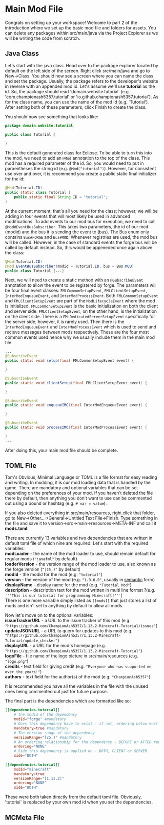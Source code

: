 # Main Mod File

Congrats on setting up your workspace! Welcome to part 2 of the introduction where we set up the basic mod file and folders for assets. You can delete any packages within src/main/java via the Project Explorer as we will be writing the code from scratch.

## Java Class

Let's start with the java class. Head over to the package explorer located by default on the left side of the screen. Right click src/main/java and go to New->Class. You should now see a screen where you can name the class and set the package. Usually, the package refers to the developer's website in reverse with an appended mod id. Let's assume we'll use **tutorial** as the id. So, the package should read 'domain.website.tutorial' (e.g. 'com.championash5357.tutorial' or 'io.github.championash5357.tutorial'). As for the class name, you can use the name of the mod id (e.g. 'Tutorial'). After setting both of these parameters, click Finish to create the class.

You should now see something that looks like:
```java
package domain.website.tutorial;

public class Tutorial {
    
}
```

This is the default generated class for Eclipse. To be able to turn this into the mod, we need to add an `@Mod` annotation to the top of the class. This mod has a required parameter of the id. So, you would need to put in paraentheses the string id (e.g. `@Mod("tutorial")`). However, for consistent use over and over, it is recommend you create a public static final initializer for the id:
```java
@Mod(Tutorial.ID)
public static class Tutorial {
    public static final String ID = "tutorial";
}
```

At the current moment, that's all you need for the class; however, we will be adding in four events that will most likely be used in advanced modifications. To add events to our mod bus for execution, we need to call `@Mod#EventBusSubscriber`. This takes two parameters, the id of our mod (modid) and the bus it is sending the event to (bus). The Bus enum only contains `Bus#FORGE` and `Bus#MOD`. Whenever registries are used, the mod bus will be called. However, in the case of standard events the forge bus will be called by default instead. So, this would be appeneded once again above the class:
```java
@Mod(Tutorial.ID)
@Mod.EventBusSubscriber(modid = Tutorial.ID, bus = Bus.MOD)
public class Tutorial {...}
```

Next, we will need to create a static method with an `@SubscribeEvent` annotation to allow the event to be registered by forge. The parameters will be four final event classes: `FMLCommonSetupEvent`, `FMLClientSetupEvent`, `InterModEnqueueEvent`, and `InterModProcessEvent`. Both `FMLCommonSetupEvent` and `FMLClientSetupEvent` are part of the `ModLifecycleEvent` where the mod is initialized. `FMLCommonSetupEvent` is the basic initialization on both the client and server side. `FMLClientSetupEvent`, on the other hand, is the initialization on the client side. There is a `FMLDedicatedServerSetupEvent` specifically for the server side; however, it is rarely used. Then there is the `InterModEnqueueEvent` and `InterModProcessEvent` which is used to send and recieve messages between mods respectively. These are the four most common events used hence why we usually include them in the main mod file:
```java
...
@SubscribeEvent
public static void setup(final FMLCommonSetupEvent event) {

}

@SubscribeEvent
public static void clientSetup(final FMLClientSetupEvent event) {

}

@SubscribeEvent
public static void enqueueIMC(final InterModEnqueueEvent event) {

}

@SubscribeEvent
public static void processIMC(final InterModProcessEvent event) {

}
...
```
After doing this, your main mod file should be complete.

## TOML File

Tom's Obvious, Minimal Language or TOML is a file format for easy reading and writing. In modding, it is our mod loading data that is handled by the game. There are mandatory and optional variables that can be set depending on the preferences of your mod. If you haven't deleted the file there by default, then anything you don't want to use can be commented out using a pound or hashtag (e.g. `# var = value`).

If you also deleted everything in src/main/resources, right click that folder, go to New->Other...->General->Untitled Text File->Finish. Type something in the file and save it to version->src->main->resources->META-INF and call it **mods.toml**.

There are currently 13 variables and two dependencies that are written in default toml file of which nine are required. Let's start with the required variables:  
**modLoader** - the name of the mod loader to use, should remain default for regular mods (`"javafml"` by default)  
**loaderVersion** - the version range of the mod loader to use, also known as the forge version (`"[25,)"` by default)  
**modId** - the modid for the mod (e.g. `"tutorial"`)  
**version** - the version of the mod (e.g. `"1.0.0.0"`, usually in [semantic](https://mcforge.readthedocs.io/en/1.13.x/conventions/versioning/) form)  
**displayName** - display name for the mod (e.g. `"Tutorial Mod"`)  
**description** - description text for the mod written in multi line format ?(e.g. `'''This is our tutorial for programming Minecraft!'''`)  
There is one more variable simply listed as `[[mods]]` that just stores a list of mods and isn't set to anything by default to allow all mods.  

Now let's move on to the optional variables:  
**issueTrackerURL** - a URL to the issue tracker of this mod (e.g. `"https://github.com/ChampionAsh5357/1.13.2-Minecraft-Tutorial/issues"`)  
**updateJSONURL** - a URL to query for updates to this mod (e.g. `"https://github.com/ChampionAsh5357/1.13.2-Minecraft-Tutorial/update_checker"`)  
**displayURL** - a URL for the mod's homepage (e.g. `"https://github.com/ChampionAsh5357/1.13.2-Minecraft-Tutorial"`)  
**logoFile** - file name of the logo picture in src/main/resources (e.g. `"logo.png"`)  
**credits** - text field for giving credit (e.g. `"Everyone who has supported me over the years!"`)  
**authors** - text field for the author(s) of the mod (e.g. `"ChampionAsh5357"`)  

It is recommended you have all the variables in the file with the unused ones being commented out just for future purpose.

The final part is the dependencies which are formatted like so:
```toml
[[dependencies.tutorial]]
    # the modid of the dependency
    modId="forge" #mandatory
    # Does this dependency have to exist - if not, ordering below must be specified
    mandatory=true #mandatory
    # The version range of the dependency
    versionRange="[25,)" #mandatory
    # An ordering relationship for the dependency - BEFORE or AFTER required if the relationship is not mandatory
    ordering="NONE"
    # Side this dependency is applied on - BOTH, CLIENT or SERVER
    side="BOTH"
    
[[dependencies.tutorial]]
    modId="minecraft"
    mandatory=true
    versionRange="[1.13.2]"
    ordering="NONE"
    side="BOTH"
```
These were both taken directly from the default toml file. Obviously, 'tutorial' is replaced by your own mod id when you set the dependencies.

## MCMeta File

